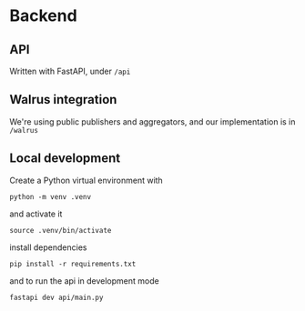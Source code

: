 # Backend

## API
Written with FastAPI, under `/api`

## Walrus integration
We're using public publishers and aggregators, and our implementation is in `/walrus`

## Local development
Create a Python virtual environment with

`python -m venv .venv`

and activate it

`source .venv/bin/activate`

install dependencies

`pip install -r requirements.txt`

and to run the api in development mode

`fastapi dev api/main.py`


